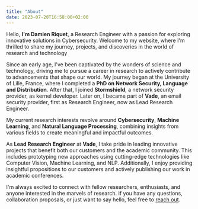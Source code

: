 ```yaml
---
title: "About"
date: 2023-07-20T16:58:00+02:00
---
```


Hello, **I'm Damien Riquet**, a Research Engineer with a passion for exploring
innovative solutions in Cybersecurity. Welcome to my website, where I'm
thrilled to share my journey, projects, and discoveries in the world of
research and technology

Since an early age, I've been captivated by the wonders of science and
technology, driving me to pursue a career in research to actively contribute to
advancements that shape our world. My journey began at the University of
Lille, France, where I completed a **PhD on Network Security, Language and
Distribution**. After that, I joined **Stormshield**, a network security
provider, as kernel developer. Later on, I became part of **Vade**, an email
security provider, first as Research Engineer, now as Lead Research Engineer.

My current research interests revolve around **Cybersecurity**, **Machine
Learning**, and **Natural Language Processing**, combining insights from
various fields to create meaningful and impactful outcomes.

As **Lead Research Engineer** at **Vade**, I take pride in leading innovative
projects that benefit both our customers and the academic community. This
includes prototyping new approaches using cutting-edge technologies like
Computer Vision, Machine Learning, and NLP. Additionally, I enjoy providing
insightful propositions to our customers and actively publishing our work in
academic conferences.

I'm always excited to connect with fellow researchers, enthusiasts, and anyone
interested in the marvels of research. If you have any questions, collaboration
proposals, or just want to say hello, feel free to [reach out](mailto:d.riquet@gmail.com).
